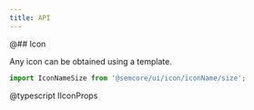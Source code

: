 ```yaml
---
title: API
---
```


@## Icon

Any icon can be obtained using a template.

```js
import IconNameSize from '@semcore/ui/icon/iconName/size';
```

@typescript IIconProps
